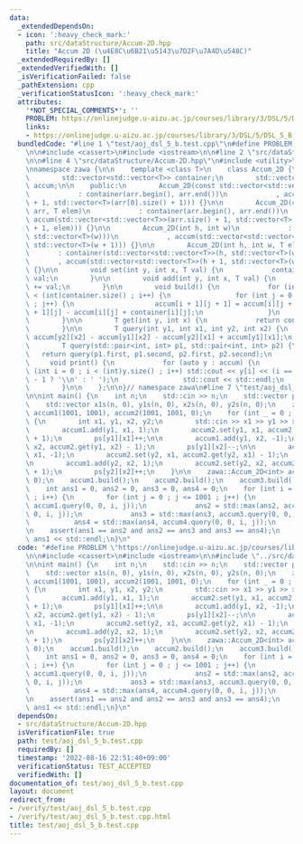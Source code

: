 ```yaml
---
data:
  _extendedDependsOn:
  - icon: ':heavy_check_mark:'
    path: src/dataStructure/Accum-2D.hpp
    title: "Accum 2D (\u4E8C\u6B21\u5143\u7D2F\u7A4D\u548C)"
  _extendedRequiredBy: []
  _extendedVerifiedWith: []
  _isVerificationFailed: false
  _pathExtension: cpp
  _verificationStatusIcon: ':heavy_check_mark:'
  attributes:
    '*NOT_SPECIAL_COMMENTS*': ''
    PROBLEM: https://onlinejudge.u-aizu.ac.jp/courses/library/3/DSL/5/DSL_5_B
    links:
    - https://onlinejudge.u-aizu.ac.jp/courses/library/3/DSL/5/DSL_5_B
  bundledCode: "#line 1 \"test/aoj_dsl_5_b.test.cpp\"\n#define PROBLEM \"https://onlinejudge.u-aizu.ac.jp/courses/library/3/DSL/5/DSL_5_B\"\
    \n\n#include <cassert>\n#include <iostream>\n\n#line 2 \"src/dataStructure/Accum-2D.hpp\"\
    \n\n#line 4 \"src/dataStructure/Accum-2D.hpp\"\n#include <utility>\n#include <vector>\n\
    \nnamespace zawa {\n\n    template <class T>\n    class Accum_2D {\n    private:\n\
    \        std::vector<std::vector<T>> container;\n        std::vector<std::vector<T>>\
    \ accum;\n\n    public:\n        Accum_2D(const std::vector<std::vector<T>>& arr)\n\
    \            : container(arr.begin(), arr.end())\n            , accum(std::vector<std::vector<T>>(arr.size()\
    \ + 1, std::vector<T>(arr[0].size() + 1))) {}\n\n        Accum_2D(const std::vector<std::vector<T>>&\
    \ arr, T elem)\n            : container(arr.begin(), arr.end())\n            ,\
    \ accum(std::vector<std::vector<T>>(arr.size() + 1, std::vector<T>(arr[0].size()\
    \ + 1, elem))) {}\n\n        Accum_2D(int h, int w)\n            : container(std::vector<std::vector<T>>(h,\
    \ std::vector<T>(w)))\n            , accum(std::vector<std::vector<T>>(h + 1,\
    \ std::vector<T>(w + 1))) {}\n\n        Accum_2D(int h, int w, T elem)\n     \
    \       : container(std::vector<std::vector<T>>(h, std::vector<T>(w)))\n     \
    \       , accum(std::vector<std::vector<T>>(h + 1, std::vector<T>(w + 1, elem)))\
    \ {}\n\n        void set(int y, int x, T val) {\n            container[y][x] =\
    \ val;\n        }\n\n        void add(int y, int x, T val) {\n            container[y][x]\
    \ += val;\n        }\n\n        void build() {\n            for (int i = 0 ; i\
    \ < (int)container.size() ; i++) {\n                for (int j = 0 ; j < (int)container[i].size()\
    \ ; j++) {\n                    accum[i + 1][j + 1] = accum[i][j + 1] + accum[i\
    \ + 1][j] - accum[i][j] + container[i][j];\n                }\n            }\n\
    \        }\n\n        T get(int y, int x) {\n            return container[y][x];\n\
    \        }\n\n        T query(int y1, int x1, int y2, int x2) {\n            return\
    \ accum[y2][x2] - accum[y1][x2] - accum[y2][x1] + accum[y1][x1];\n        }\n\n\
    \        T query(std::pair<int, int> p1, std::pair<int, int> p2) {\n         \
    \   return query(p1.first, p1.second, p2.first, p2.second);\n        }\n\n   \
    \     void print() {\n            for (auto y : accum) {\n                for\
    \ (int i = 0 ; i < (int)y.size() ; i++) std::cout << y[i] << (i == (int)y.size()\
    \ - 1 ? '\\n' : ' ');\n                std::cout << std::endl;\n            }\n\
    \        }\n\n    };\n\n}// namespace zawa\n#line 7 \"test/aoj_dsl_5_b.test.cpp\"\
    \n\nint main() {\n    int n;\n    std::cin >> n;\n    std::vector ps(1001, std::vector<int>(1001));\n\
    \    std::vector x1s(n, 0), y1s(n, 0), x2s(n, 0), y2s(n, 0);\n    zawa::Accum_2D<int>\
    \ accum1(1001, 1001), accum2(1001, 1001, 0);\n    for (int _ = 0 ; _ < n ; _++)\
    \ {\n        int x1, y1, x2, y2;\n        std::cin >> x1 >> y1 >> x2 >> y2;\n\n\
    \        accum1.add(y1, x1, 1);\n        accum2.set(y1, x1, accum2.get(y1, x1)\
    \ + 1);\n        ps[y1][x1]++;\n\n        accum1.add(y1, x2, -1);\n        accum2.set(y1,\
    \ x2, accum2.get(y1, x2) - 1);\n        ps[y1][x2]--;\n\n        accum1.add(y2,\
    \ x1, -1);\n        accum2.set(y2, x1, accum2.get(y2, x1) - 1);\n        ps[y2][x1]--;\n\
    \n        accum1.add(y2, x2, 1);\n        accum2.set(y2, x2, accum2.get(y2, x2)\
    \ + 1);\n        ps[y2][x2]++;\n    }\n\n    zawa::Accum_2D<int> accum3(ps), accum4(ps,\
    \ 0);\n    accum1.build();\n    accum2.build();\n    accum3.build();\n    accum4.build();\n\
    \    int ans1 = 0, ans2 = 0, ans3 = 0, ans4 = 0;\n    for (int i = 0 ; i <= 1001\
    \ ; i++) {\n        for (int j = 0 ; j <= 1001 ; j++) {\n            ans1 = std::max(ans1,\
    \ accum1.query(0, 0, i, j));\n            ans2 = std::max(ans2, accum2.query(0,\
    \ 0, i, j));\n            ans3 = std::max(ans3, accum3.query(0, 0, i, j));\n \
    \           ans4 = std::max(ans4, accum4.query(0, 0, i, j));\n        }\n    }\n\
    \n    assert(ans1 == ans2 and ans2 == ans3 and ans3 == ans4);\n    std::cout <<\
    \ ans1 << std::endl;\n}\n"
  code: "#define PROBLEM \"https://onlinejudge.u-aizu.ac.jp/courses/library/3/DSL/5/DSL_5_B\"\
    \n\n#include <cassert>\n#include <iostream>\n\n#include \"../src/dataStructure/Accum-2D.hpp\"\
    \n\nint main() {\n    int n;\n    std::cin >> n;\n    std::vector ps(1001, std::vector<int>(1001));\n\
    \    std::vector x1s(n, 0), y1s(n, 0), x2s(n, 0), y2s(n, 0);\n    zawa::Accum_2D<int>\
    \ accum1(1001, 1001), accum2(1001, 1001, 0);\n    for (int _ = 0 ; _ < n ; _++)\
    \ {\n        int x1, y1, x2, y2;\n        std::cin >> x1 >> y1 >> x2 >> y2;\n\n\
    \        accum1.add(y1, x1, 1);\n        accum2.set(y1, x1, accum2.get(y1, x1)\
    \ + 1);\n        ps[y1][x1]++;\n\n        accum1.add(y1, x2, -1);\n        accum2.set(y1,\
    \ x2, accum2.get(y1, x2) - 1);\n        ps[y1][x2]--;\n\n        accum1.add(y2,\
    \ x1, -1);\n        accum2.set(y2, x1, accum2.get(y2, x1) - 1);\n        ps[y2][x1]--;\n\
    \n        accum1.add(y2, x2, 1);\n        accum2.set(y2, x2, accum2.get(y2, x2)\
    \ + 1);\n        ps[y2][x2]++;\n    }\n\n    zawa::Accum_2D<int> accum3(ps), accum4(ps,\
    \ 0);\n    accum1.build();\n    accum2.build();\n    accum3.build();\n    accum4.build();\n\
    \    int ans1 = 0, ans2 = 0, ans3 = 0, ans4 = 0;\n    for (int i = 0 ; i <= 1001\
    \ ; i++) {\n        for (int j = 0 ; j <= 1001 ; j++) {\n            ans1 = std::max(ans1,\
    \ accum1.query(0, 0, i, j));\n            ans2 = std::max(ans2, accum2.query(0,\
    \ 0, i, j));\n            ans3 = std::max(ans3, accum3.query(0, 0, i, j));\n \
    \           ans4 = std::max(ans4, accum4.query(0, 0, i, j));\n        }\n    }\n\
    \n    assert(ans1 == ans2 and ans2 == ans3 and ans3 == ans4);\n    std::cout <<\
    \ ans1 << std::endl;\n}\n"
  dependsOn:
  - src/dataStructure/Accum-2D.hpp
  isVerificationFile: true
  path: test/aoj_dsl_5_b.test.cpp
  requiredBy: []
  timestamp: '2022-08-16 22:51:40+09:00'
  verificationStatus: TEST_ACCEPTED
  verifiedWith: []
documentation_of: test/aoj_dsl_5_b.test.cpp
layout: document
redirect_from:
- /verify/test/aoj_dsl_5_b.test.cpp
- /verify/test/aoj_dsl_5_b.test.cpp.html
title: test/aoj_dsl_5_b.test.cpp
---
```

